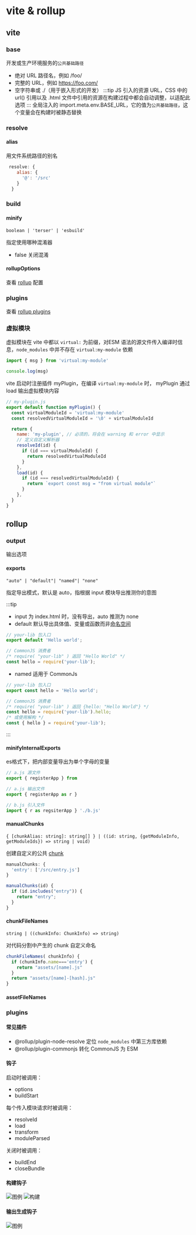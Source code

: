 # vite & rollup

## vite

### base
开发或生产环境服务的`公共基础路径`
* 绝对 URL 路径名，例如 /foo/
* 完整的 URL，例如 https://foo.com/
* 空字符串或 ./（用于嵌入形式的开发）
:::tip
JS 引入的资源 URL，CSS 中的 url() 引用以及 .html 文件中引用的资源在构建过程中都会自动调整，以适配此选项
:::
全局注入的 import.meta.env.BASE_URL，它的值为`公共基础路径`，这个变量会在构建时被静态替换


### resolve

#### alias
用文件系统路径的别名
```js
 resolve: {
    alias: {
      '@': '/src'
    }
  }
```

### build

#### minify
`boolean | 'terser' | 'esbuild'`

指定使用哪种混淆器

* false 关闭混淆


#### rollupOptions
查看 [rollup](#rollup) 配置

### plugins
查看 [rollup plugins](#plugins-1)

### 虚拟模块
虚拟模块在 vite 中都以 `virtual:` 为前缀，对ESM 语法的源文件传入编译时信息，`node_modules` 中并不存在 `virtual:my-module` 依赖
```js
import { msg } from 'virtual:my-module'

console.log(msg)
```
vite 启动时注册插件 myPlugin，在编译 `virtual:my-module` 时， myPlugin 通过 load 输出虚拟模块内容
```js
// my-plugin.js
export default function myPlugin() {
  const virtualModuleId = 'virtual:my-module'
  const resolvedVirtualModuleId = '\0' + virtualModuleId

  return {
    name: 'my-plugin', // 必须的，将会在 warning 和 error 中显示
    // 定义自定义解析器
    resolveId(id) {
      if (id === virtualModuleId) {
        return resolvedVirtualModuleId
      }
    },
    load(id) {
      if (id === resolvedVirtualModuleId) {
        return `export const msg = "from virtual module"`
      }
    },
  }
}
```




## rollup

### output
输出选项

#### exports
`"auto" | "default"| "named"| "none"`

指定导出模式，默认是 auto，指根据 input 模块导出推测你的意图

:::tip
* input 为 index.html 时，没有导出，auto 推测为 none
* default 默认导出具体值、变量或函数而非[命名空间](./module#命名空间)
```js
// your-lib 包入口
export default 'Hello world';

// CommonJS 消费者
/* require( "your-lib" ) 返回 "Hello World" */
const hello = require('your-lib');
```

* named 适用于 CommonJs
```js
// your-lib 包入口
export const hello = 'Hello world';

// CommonJS 消费者
/* require( "your-lib" ) 返回 {hello: "Hello World"} */
const hello = require('your-lib').hello;
/* 或使用解构 */
const { hello } = require('your-lib');
```
:::

#### minifyInternalExports
es格式下，把内部变量导出为单个字母的变量
```js
// a.js 源文件
export { registerApp } from

// a.js 输出文件
export { registerApp as r }

// b.js 引入文件
import { r as regsiterApp } './b.js'
```

#### manualChunks
`{ [chunkAlias: string]: string[] } | ((id: string, {getModuleInfo, getModuleIds}) => string | void)`

创建自定义的公共 [chunk](./module#chunk)

```js
manualChunks: {
  'entry': ['/src/entry.js']
}

manualChunks(id) {
  if (id.includes("entry")) {
    return "entry";
  }
}
```

#### chunkFileNames
`string | ((chunkInfo: ChunkInfo) => string)`

对代码分割中产生的 chunk 自定义命名
```js
chunkFileNames( chunkInfo) {
  if (chunkInfo.name==='entry') {
    return "assets/[name].js"
  }
  return "assets/[name]-[hash].js"
}
```

#### assetFileNames

### plugins

#### 常见插件
* @rollup/plugin-node-resolve 定位 `node_modules` 中第三方库依赖
* @rollup/plugin-commonjs 转化 CommonJS 为 ESM

#### 钩子
启动时被调用：

* options
* buildStart

每个传入模块请求时被调用：

* resolveId
* load
* transform
* moduleParsed 

关闭时被调用：

* buildEnd
* closeBundle

#### 构建钩子
![图例](/img/rollup_hookLegend.png)
![构建](/img/rollup_buildHook.png)
#### 输出生成钩子
![图例](/img/rollup_outputHook.png)